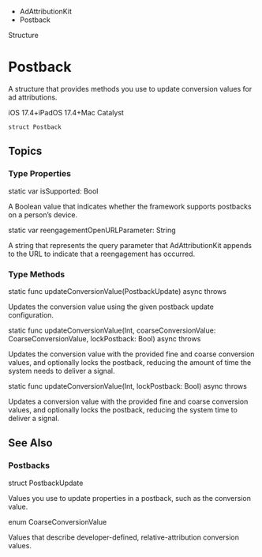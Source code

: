 

- AdAttributionKit
-  Postback 

Structure

# Postback

A structure that provides methods you use to update conversion values for ad attributions.

iOS 17.4+iPadOS 17.4+Mac Catalyst

``` source
struct Postback
```

## Topics

### Type Properties

static var isSupported: Bool

A Boolean value that indicates whether the framework supports postbacks on a person’s device.

static var reengagementOpenURLParameter: String

A string that represents the query parameter that AdAttributionKit appends to the URL to indicate that a reengagement has occurred.

### Type Methods

static func updateConversionValue(PostbackUpdate) async throws

Updates the conversion value using the given postback update configuration.

static func updateConversionValue(Int, coarseConversionValue: CoarseConversionValue, lockPostback: Bool) async throws

Updates the conversion value with the provided fine and coarse conversion values, and optionally locks the postback, reducing the amount of time the system needs to deliver a signal.

static func updateConversionValue(Int, lockPostback: Bool) async throws

Updates a conversion value with the provided fine and coarse conversion values, and optionally locks the postback, reducing the system time to deliver a signal.

## See Also

### Postbacks

struct PostbackUpdate

Values you use to update properties in a postback, such as the conversion value.

enum CoarseConversionValue

Values that describe developer-defined, relative-attribution conversion values.

